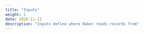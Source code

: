 ```yaml
---
title: "Inputs"
weight: 1
date: 2020-11-12
description: "Inputs define where Baker reads records from"
---
```

